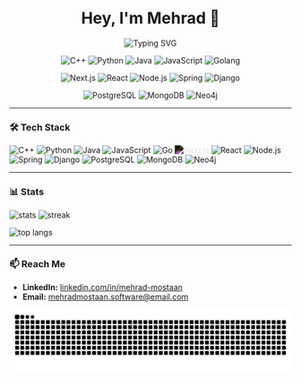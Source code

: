 <!-- Header -->
<h1 align="center">Hey, I'm Mehrad 👋</h1>

<!-- Animated typing intro -->
<p align="center">
  <img src="https://readme-typing-svg.demolab.com?font=Fira+Code&pause=1200&center=true&vCenter=true&width=800&lines=Software+Engineer+%7C+C%2B%2B+%2F+Python+%2F+Java;JavaScript+%26+Go+enjoyer;Next.js+%7C+React+%7C+Node.js;Spring+Boot+%7C+Django;SQL+(PostgreSQL)+%7C+NoSQL+(MongoDB%2C+Neo4j);AI%2C+Big+Data%2C+Systems+Programming" alt="Typing SVG" />
</p>

<!-- Badges -->
<p align="center">
  <!-- Languages -->
  <img src="https://img.shields.io/badge/C++-00599C?style=for-the-badge&logo=c%2B%2B&logoColor=white" alt="C++"/>
  <img src="https://img.shields.io/badge/Python-3776AB?style=for-the-badge&logo=python&logoColor=white" alt="Python"/>
  <img src="https://img.shields.io/badge/Java-007396?style=for-the-badge&logo=openjdk&logoColor=white" alt="Java"/>
  <img src="https://img.shields.io/badge/JavaScript-F7DF1E?style=for-the-badge&logo=javascript&logoColor=black" alt="JavaScript"/>
  <img src="https://img.shields.io/badge/Go-00ADD8?style=for-the-badge&logo=go&logoColor=white" alt="Golang"/>
<p align="center">
  <!-- Frameworks -->
  <img src="https://img.shields.io/badge/Next.js-000000?style=for-the-badge&logo=nextdotjs&logoColor=white" alt="Next.js"/>
  <img src="https://img.shields.io/badge/React-20232A?style=for-the-badge&logo=react&logoColor=61DAFB" alt="React"/>
  <img src="https://img.shields.io/badge/Node.js-339933?style=for-the-badge&logo=nodedotjs&logoColor=white" alt="Node.js"/>
  <img src="https://img.shields.io/badge/Spring-6DB33F?style=for-the-badge&logo=spring&logoColor=white" alt="Spring"/>
  <img src="https://img.shields.io/badge/Django-092E20?style=for-the-badge&logo=django&logoColor=white" alt="Django"/>
<p align="center">
  <!-- Data -->
  <img src="https://img.shields.io/badge/PostgreSQL-316192?style=for-the-badge&logo=postgresql&logoColor=white" alt="PostgreSQL"/>
  <img src="https://img.shields.io/badge/MongoDB-47A248?style=for-the-badge&logo=mongodb&logoColor=white" alt="MongoDB"/>
  <img src="https://img.shields.io/badge/Neo4j-4581C3?style=for-the-badge&logo=neo4j&logoColor=white" alt="Neo4j"/>
</p>

---
### 🛠 Tech Stack
<p>
  <img src="https://cdn.jsdelivr.net/gh/devicons/devicon/icons/cplusplus/cplusplus-original.svg" height="40" alt="C++"/> 
  <img src="https://cdn.jsdelivr.net/gh/devicons/devicon/icons/python/python-original.svg" height="40" alt="Python"/> 
  <img src="https://cdn.jsdelivr.net/gh/devicons/devicon/icons/java/java-original.svg" height="40" alt="Java"/> 
  <img src="https://cdn.jsdelivr.net/gh/devicons/devicon/icons/javascript/javascript-original.svg" height="40" alt="JavaScript"/> 
  <img src="https://cdn.jsdelivr.net/gh/devicons/devicon/icons/go/go-original.svg" height="40" alt="Go"/> 
  <img src="https://cdn.jsdelivr.net/gh/devicons/devicon/icons/nextjs/nextjs-original.svg" height="40" alt="Next.js" style="filter: invert(1);"/> 
  <img src="https://cdn.jsdelivr.net/gh/devicons/devicon/icons/react/react-original.svg" height="40" alt="React"/> 
  <img src="https://cdn.jsdelivr.net/gh/devicons/devicon/icons/nodejs/nodejs-original.svg" height="40" alt="Node.js"/> 
  <img src="https://cdn.jsdelivr.net/gh/devicons/devicon/icons/spring/spring-original.svg" height="40" alt="Spring"/> 
  <img src="https://cdn.jsdelivr.net/gh/devicons/devicon/icons/django/django-plain.svg" height="40" alt="Django"/> 
  <img src="https://cdn.jsdelivr.net/gh/devicons/devicon/icons/postgresql/postgresql-original.svg" height="40" alt="PostgreSQL"/> 
  <img src="https://cdn.jsdelivr.net/gh/devicons/devicon/icons/mongodb/mongodb-original.svg" height="40" alt="MongoDB"/> 
  <img src="https://cdn.jsdelivr.net/gh/devicons/devicon/icons/neo4j/neo4j-original.svg" height="40" alt="Neo4j"/>
</p>

---

### 📊 Stats
<p>
  <img src="https://github-readme-stats.vercel.app/api?username=Mehrad25Software&show_icons=true&theme=tokyonight" height="150" alt="stats"/>
  <img src="https://streak-stats.demolab.com?user=Mehrad25Software&theme=tokyonight" height="150" alt="streak"/>
</p>
<p>
  <img src="https://github-readme-stats.vercel.app/api/top-langs/?username=Mehrad25Software&layout=compact&theme=tokyonight" height="150" alt="top langs"/>
</p>

---

### 📫 Reach Me
- **LinkedIn:** [linkedin.com/in/mehrad-mostaan](https://www.linkedin.com/in/mehrad-mostaan)
- **Email:** [mehradmostaan.software@email.com](mailto:mehradmostaan.software@email.com)


![snake gif](https://raw.githubusercontent.com/Mehrad25Software/Mehrad25Software/output/snake.svg)
